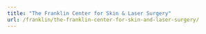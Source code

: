 ```yaml
---
title: "The Franklin Center for Skin & Laser Surgery"
url: /franklin/the-franklin-center-for-skin-and-laser-surgery/
---
```

